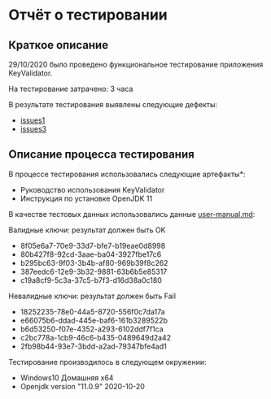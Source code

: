 
# Отчёт о тестировании <KeyValidator>

## Краткое описание

29/10/2020 было проведено функциональное тестирование приложения KeyValidator.

На тестирование затрачено: 3 часа

В результате тестирования выявлены следующие дефекты:

+ [issues1](https://github.com/IraRogova/KeyValidator/issues/1)
+ [issues3](https://github.com/IraRogova/KeyValidator/issues/3)

## Описание процесса тестирования

В процессе тестирования использовались следующие артефакты*:

+ Руководство использования KeyValidator
+ Инструкция по установке OpenJDK 11

В качестве тестовых данных использовались данные [user-manual.md](https://github.com/netology-code/javaqa-homeworks/blob/master/intro/user-manual.md):

Валидные ключи: результат должен быть OK

+ 8f05e6a7-70e9-33d7-bfe7-b19eae0d8998
+ 80b427f8-92cd-3aae-ba04-3927fbe17c6
+ b295bc63-9f03-3b4b-af80-969b39f8c262
+ 387eedc6-12e9-3b32-9881-63b6b5e85317
+ c19a8cf9-5c3a-37c5-b7f3-d16d38a0c180

Невалидные ключи: результат должен быть Fail 

+ 18252235-78e0-44a5-8720-556f0c7da17a
+ e66075b6-ddad-445e-baf6-161b3289522b
+ b6d53250-f07e-4352-a293-6102ddf7f1ca
+ c2bc778a-1cb9-46c6-b435-0489649d2a42
+ 2fb98b44-93e7-3bdd-a2ad-79347bfe4ad1

Тестирование производилось в следующем окружении:

+ Windows10 Домашняя x64
+ Openjdk version "11.0.9" 2020-10-20
